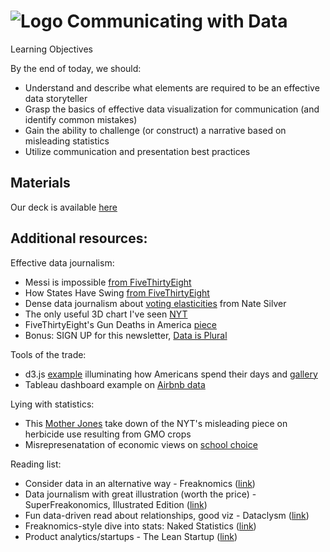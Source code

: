 # ![Logo](https://ga-dash.s3.amazonaws.com/production/assets/logo-9f88ae6c9c3871690e33280fcf557f33.png) Communicating with Data


Learning Objectives

By the end of today, we should:

- Understand and describe what elements are required to be an effective data storyteller
- Grasp the basics of effective data visualization for communication (and identify common mistakes)
- Gain the ability to challenge (or construct) a narrative based on misleading statistics
- Utilize communication and presentation best practices


## Materials


Our deck is available [here](https://github.com/josephofiowa/GA-DSI/blob/master/communicating-with-data/communicating-with-data.pdf)


## Additional resources:

Effective data journalism:

- Messi is impossible [from FiveThirtyEight](fivethirtyeight.com/features/lionel-messi-is-impossible/)
- How States Have Swing [from FiveThirtyEight](http://www.nytimes.com/interactive/2012/10/15/us/politics/swing-history.html?_r=2&)
- Dense data journalism about [voting elasticities](http://fivethirtyeight.com/features/swing-voters-and-elastic-states/) from Nate Silver
- The only useful 3D chart I've seen [NYT](http://www.nytimes.com/interactive/2015/03/19/upshot/3d-yield-curve-economic-growth.html)
- FiveThirtyEight's Gun Deaths in America [piece](http://fivethirtyeight.com/features/gun-deaths/)
- Bonus: SIGN UP for this newsletter, [Data is Plural](http://tinyletter.com/data-is-plural/)

Tools of the trade:

- d3.js [example](https://flowingdata.com/2015/12/15/a-day-in-the-life-of-americans/) illuminating how Americans spend their days and [gallery](https://github.com/d3/d3/wiki/Gallery)
- Tableau dashboard example on [Airbnb data](https://public.tableau.com/en-us/s/blog/2015/07/analyzing-airbnb-data)


Lying with statistics:

- This [Mother Jones](http://www.motherjones.com/kevin-drum/2016/11/how-mislead-statistics-gmo-crops-edition) take down of the NYT's misleading piece on herbicide use resulting from GMO crops
- Misrepresenatation of economic views on [school choice](http://reason.com/blog/2017/01/02/the-new-york-times-gets-everything-wrong)


Reading list:

- Consider data in an alternative way - Freaknomics ([link](https://www.amazon.com/gp/product/0060731338?ie=UTF8&tag=jn0af-20&camp=1789&linkCode=xm2&creativeASIN=0060731338))
- Data journalism with great illustration (worth the price) - SuperFreakonomics, Illustrated Edition ([link](https://www.amazon.com/gp/product/0061941220?ie=UTF8&tag=jn0af-20&camp=1789&linkCode=xm2&creativeASIN=0061941220))
- Fun data-driven read about relationships, good viz - Dataclysm ([link](https://www.amazon.com/gp/product/0385347391?ie=UTF8&tag=jn0af-20&camp=1789&linkCode=xm2&creativeASIN=0385347391))
- Freaknomics-style dive into stats: Naked Statistics ([link](https://www.amazon.com/gp/product/039334777X?ie=UTF8&tag=jn0af-20&camp=1789&linkCode=xm2&creativeASIN=039334777X))
- Product analytics/startups - The Lean Startup ([link](https://www.amazon.com/gp/product/0307887898/ref=as_li_tl?ie=UTF8&camp=1789&creative=9325&creativeASIN=0307887898&linkCode=as2&tag=jn0af-20&linkId=6a6bcfcfbe5a63807f7f29069a8b9164))

